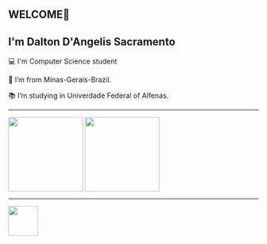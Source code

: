 ## WELCOME👋

## I'm Dalton D'Angelis Sacramento

:computer: I'm Computer Science student

:house_with_garden: I’m from Minas-Gerais-Brazil.

:books: I’m studying in Univerdade Federal of Alfenas.


---

<div>
<img height ="150em" align="center" src="https://github-readme-stats.vercel.app/api?username=DaltonSacramento&theme=tokyonight&show_icons=true"/>

<img height ="150em" align="center" src="https://github-readme-stats.vercel.app/api/top-langs/?username=DaltonSacramento&layout=compact"/>
</div>

---

<a href="https://www.linkedin.com/in/dalton-d-angelis-sacramento-335334315/">
<img src="https://devicon.dev/" align="center" heigth="50" width="60">
</a>